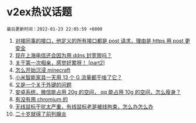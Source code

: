 # v2ex热议话题

`最后更新时间：2022-01-23 22:05:59 +0800`

1. [对接同事的接口，他定义的所有接口都是 post 请求，理由是 https 用 post 更安全](https://www.v2ex.com/t/830030)
1. [现在上海电信还会因为用 ddns 封宽带吗？](https://www.v2ex.com/t/830018)
1. [关于第一次相亲，感觉好累呀！ [part2]](https://www.v2ex.com/t/830021)
1. [怎么开始沉浸 minecraft](https://www.v2ex.com/t/830051)
1. [小米智能家具一天用 13 个 G 流量都干啥了它？](https://www.v2ex.com/t/830009)
1. [又是一个关于外键的问题](https://www.v2ex.com/t/830011)
1. [安卓系统，微信能占用 20g 的空间， qq 能占用 10g 的空间，怎么瘦身？](https://www.v2ex.com/t/830047)
1. [有没有用 chromium 的](https://www.v2ex.com/t/830020)
1. [无线鼠标干扰太严重，有线鼠标老是被线拘束，怎么办怎么办](https://www.v2ex.com/t/830066)
1. [二十岁就得了前列腺炎](https://www.v2ex.com/t/830016)


